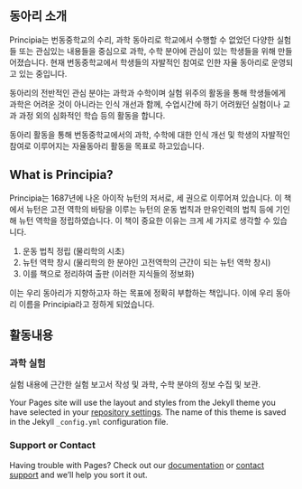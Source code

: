 

## 동아리 소개

Principia는 번동중학교의 수리, 과학 동아리로 학교에서 수행할 수 없었던 다양한 실험들 또는 관심있는 내용들을 중심으로 
과학, 수학 분야에 관심이 있는 학생들을 위해 만들어졌습니다. 현재 번동중학교에서 학생들의 자발적인 참여로 인한 자율 동아리로 운영되고 있는 중입니다. 

동아리의 전반적인 관심 분야는 과학과 수학이며 실험 위주의 활동을 통해 학생들에게 과학은 어려운 것이 아니라는 인식 개선과 함께, 수업시간에 하기 어려웠던 실험이나 교과 과정 외의 심화적인 학습 등의 활동을 합니다. 

동아리 활동을 통해 번동중학교에서의 과학, 수학에 대한 인식 개선 및 학생의 자발적인 참여로 이루어지는 자율동아리 활동을 목표로 하고있습니다. 

## What is  Principia?

Principia는 1687년에 나온 아이작 뉴턴의 저서로, 세 권으로 이루어져 있습니다. 이 책에서 뉴턴은 고전 역학의 바탕을 이루는 뉴턴의 운동 법칙과 만유인력의 법칙 등에 기인해 뉴턴 역학을 정립하였습니다. 이 책이 중요한 이유는 크게 세 가지로 생각할 수 있습니다. 

1. 운동 법칙 정립 (물리학의 시초)
2. 뉴턴 역학 창시 (물리학의 한 분야인 고전역학의 근간이 되는 뉴턴 역학 창시)
3. 이를 책으로 정리하여 출판 (이러한 지식들의 정보화)

이는 우리 동아리가 지향하고자 하는 목표에 정확히 부합하는 책입니다. 이에 우리 동아리 이름을 Principia라고 정하게 되었습니다. 
 

## 활동내용

### 과학 실험

실험 내용에 근간한 실험 보고서 작성 및 과학, 수학 분야의 정보 수집 및 보관.

Your Pages site will use the layout and styles from the Jekyll theme you have selected in your [repository settings](https://github.com/principia-bundong/principia.github.io/settings). The name of this theme is saved in the Jekyll `_config.yml` configuration file.


### Support or Contact

Having trouble with Pages? Check out our [documentation](https://help.github.com/categories/github-pages-basics/) or [contact support](https://github.com/contact) and we’ll help you sort it out.
